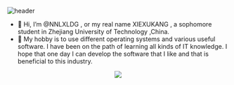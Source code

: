 ![header](https://capsule-render.vercel.app/api?type=Venom&color=gradient&height=300&section=header&text=Nice%20to%20meet%20you!&fontSize=90&desc=I'm%20glad%20to%20introduce%20myself!%20--Your%20NNLXLDG@2025&descAlignY=80&fontColor=000000)


- 👋 Hi, I’m @NNLXLDG , or my real name XIEXUKANG , a sophomore student in Zhejiang University of Technology ,China.
- 👀 My hobby is to use different operating systems and various useful software. I have been on the path of learning all kinds of IT knowledge. I hope that one day I can develop the software that I like and that is beneficial to this industry.







<p align="center">
  <a href="https://skillicons.dev">
    <img src="https://skillicons.dev/icons?i=apple,windows,gmail,git,github,md,anaconda,pycharm,py,c,cpp,qt,go,docker,html,webstorm,css,cmake,idea,java,matlab,powershell,stackoverflow,unreal,visualstudio,vscode" />
  </a>
</p>








<!---
NNLXLDG/NNLXLDG is a ✨ special ✨ repository because its `README.md` (this file) appears on your GitHub profile.
You can click the Preview link to take a look at your changes.
--->
